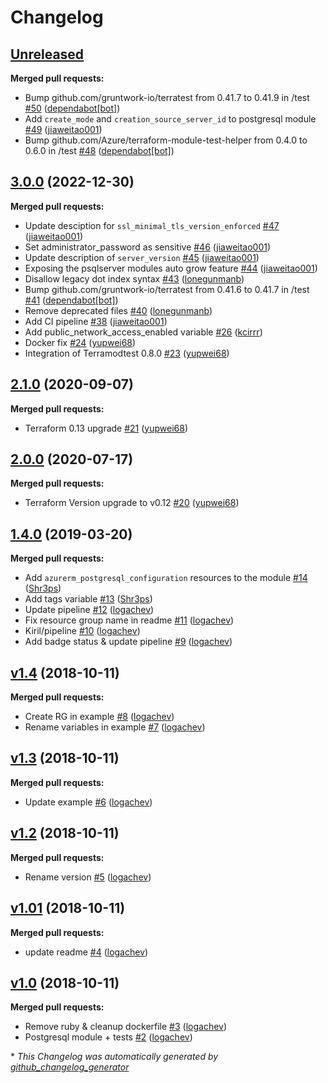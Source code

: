 # Changelog

## [Unreleased](https://github.com/Azure/terraform-azurerm-postgresql/tree/HEAD)

**Merged pull requests:**

- Bump github.com/gruntwork-io/terratest from 0.41.7 to 0.41.9 in /test [\#50](https://github.com/Azure/terraform-azurerm-postgresql/pull/50) ([dependabot[bot]](https://github.com/apps/dependabot))
- Add `create_mode` and `creation_source_server_id` to postgresql module [\#49](https://github.com/Azure/terraform-azurerm-postgresql/pull/49) ([jiaweitao001](https://github.com/jiaweitao001))
- Bump github.com/Azure/terraform-module-test-helper from 0.4.0 to 0.6.0 in /test [\#48](https://github.com/Azure/terraform-azurerm-postgresql/pull/48) ([dependabot[bot]](https://github.com/apps/dependabot))

## [3.0.0](https://github.com/Azure/terraform-azurerm-postgresql/tree/3.0.0) (2022-12-30)

**Merged pull requests:**

- Update desciption for `ssl_minimal_tls_version_enforced` [\#47](https://github.com/Azure/terraform-azurerm-postgresql/pull/47) ([jiaweitao001](https://github.com/jiaweitao001))
- Set administrator\_password as sensitive [\#46](https://github.com/Azure/terraform-azurerm-postgresql/pull/46) ([jiaweitao001](https://github.com/jiaweitao001))
- Update description of `server_version` [\#45](https://github.com/Azure/terraform-azurerm-postgresql/pull/45) ([jiaweitao001](https://github.com/jiaweitao001))
- Exposing the psqlserver modules auto grow feature [\#44](https://github.com/Azure/terraform-azurerm-postgresql/pull/44) ([jiaweitao001](https://github.com/jiaweitao001))
- Disallow legacy dot index syntax [\#43](https://github.com/Azure/terraform-azurerm-postgresql/pull/43) ([lonegunmanb](https://github.com/lonegunmanb))
- Bump github.com/gruntwork-io/terratest from 0.41.6 to 0.41.7 in /test [\#41](https://github.com/Azure/terraform-azurerm-postgresql/pull/41) ([dependabot[bot]](https://github.com/apps/dependabot))
- Remove deprecated files [\#40](https://github.com/Azure/terraform-azurerm-postgresql/pull/40) ([lonegunmanb](https://github.com/lonegunmanb))
- Add CI pipeline [\#38](https://github.com/Azure/terraform-azurerm-postgresql/pull/38) ([jiaweitao001](https://github.com/jiaweitao001))
- Add public\_network\_access\_enabled variable [\#26](https://github.com/Azure/terraform-azurerm-postgresql/pull/26) ([kcirrr](https://github.com/kcirrr))
- Docker fix [\#24](https://github.com/Azure/terraform-azurerm-postgresql/pull/24) ([yupwei68](https://github.com/yupwei68))
- Integration of Terramodtest 0.8.0 [\#23](https://github.com/Azure/terraform-azurerm-postgresql/pull/23) ([yupwei68](https://github.com/yupwei68))

## [2.1.0](https://github.com/Azure/terraform-azurerm-postgresql/tree/2.1.0) (2020-09-07)

**Merged pull requests:**

- Terraform 0.13 upgrade [\#21](https://github.com/Azure/terraform-azurerm-postgresql/pull/21) ([yupwei68](https://github.com/yupwei68))

## [2.0.0](https://github.com/Azure/terraform-azurerm-postgresql/tree/2.0.0) (2020-07-17)

**Merged pull requests:**

- Terraform Version upgrade to v0.12 [\#20](https://github.com/Azure/terraform-azurerm-postgresql/pull/20) ([yupwei68](https://github.com/yupwei68))

## [1.4.0](https://github.com/Azure/terraform-azurerm-postgresql/tree/1.4.0) (2019-03-20)

**Merged pull requests:**

- Add `azurerm_postgresql_configuration` resources to the module [\#14](https://github.com/Azure/terraform-azurerm-postgresql/pull/14) ([Shr3ps](https://github.com/Shr3ps))
- Add tags variable [\#13](https://github.com/Azure/terraform-azurerm-postgresql/pull/13) ([Shr3ps](https://github.com/Shr3ps))
- Update pipeline [\#12](https://github.com/Azure/terraform-azurerm-postgresql/pull/12) ([logachev](https://github.com/logachev))
- Fix resource group name in readme [\#11](https://github.com/Azure/terraform-azurerm-postgresql/pull/11) ([logachev](https://github.com/logachev))
- Kiril/pipeline [\#10](https://github.com/Azure/terraform-azurerm-postgresql/pull/10) ([logachev](https://github.com/logachev))
- Add badge status & update pipeline [\#9](https://github.com/Azure/terraform-azurerm-postgresql/pull/9) ([logachev](https://github.com/logachev))

## [v1.4](https://github.com/Azure/terraform-azurerm-postgresql/tree/v1.4) (2018-10-11)

**Merged pull requests:**

- Create RG in example [\#8](https://github.com/Azure/terraform-azurerm-postgresql/pull/8) ([logachev](https://github.com/logachev))
- Rename variables in example [\#7](https://github.com/Azure/terraform-azurerm-postgresql/pull/7) ([logachev](https://github.com/logachev))

## [v1.3](https://github.com/Azure/terraform-azurerm-postgresql/tree/v1.3) (2018-10-11)

**Merged pull requests:**

- Update example [\#6](https://github.com/Azure/terraform-azurerm-postgresql/pull/6) ([logachev](https://github.com/logachev))

## [v1.2](https://github.com/Azure/terraform-azurerm-postgresql/tree/v1.2) (2018-10-11)

**Merged pull requests:**

- Rename version [\#5](https://github.com/Azure/terraform-azurerm-postgresql/pull/5) ([logachev](https://github.com/logachev))

## [v1.01](https://github.com/Azure/terraform-azurerm-postgresql/tree/v1.01) (2018-10-11)

**Merged pull requests:**

- update readme [\#4](https://github.com/Azure/terraform-azurerm-postgresql/pull/4) ([logachev](https://github.com/logachev))

## [v1.0](https://github.com/Azure/terraform-azurerm-postgresql/tree/v1.0) (2018-10-11)

**Merged pull requests:**

-  Remove ruby & cleanup dockerfile [\#3](https://github.com/Azure/terraform-azurerm-postgresql/pull/3) ([logachev](https://github.com/logachev))
- Postgresql module + tests [\#2](https://github.com/Azure/terraform-azurerm-postgresql/pull/2) ([logachev](https://github.com/logachev))



\* *This Changelog was automatically generated by [github_changelog_generator](https://github.com/github-changelog-generator/github-changelog-generator)*
